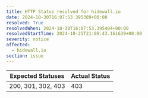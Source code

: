 ```yaml
---
title: HTTP Status resolved for hidewall.io
date: 2024-10-30T16:07:53.395389+00:00
resolved: True
resolvedWhen: 2024-10-30T16:07:53.395404+00:00
resolvedStartTime: 2024-10-25T21:09:43.161639+00:00
severity: notice
affected:
  - hidewall.io
section: issue
---
```


| Expected Statuses | Actual Status  |
|-------------------|----------------|
| 200, 301, 302, 403 | 403 |
